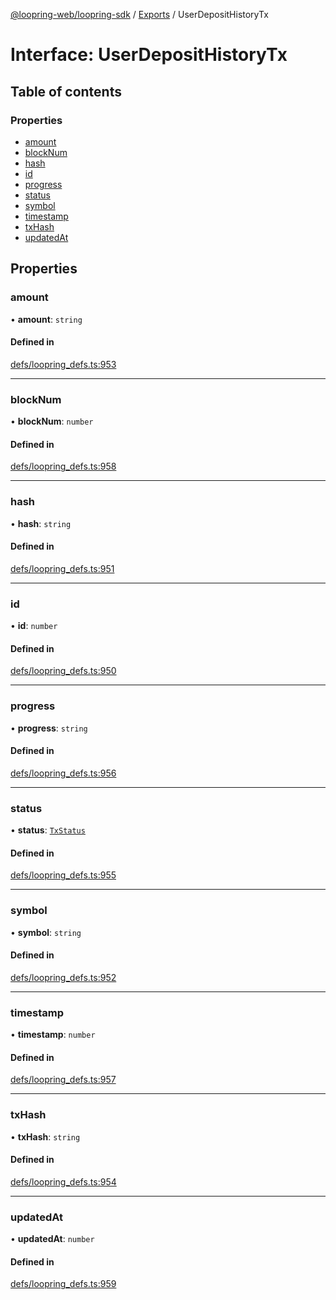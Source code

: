 [@loopring-web/loopring-sdk](../README.md) / [Exports](../modules.md) / UserDepositHistoryTx

# Interface: UserDepositHistoryTx

## Table of contents

### Properties

- [amount](UserDepositHistoryTx.md#amount)
- [blockNum](UserDepositHistoryTx.md#blocknum)
- [hash](UserDepositHistoryTx.md#hash)
- [id](UserDepositHistoryTx.md#id)
- [progress](UserDepositHistoryTx.md#progress)
- [status](UserDepositHistoryTx.md#status)
- [symbol](UserDepositHistoryTx.md#symbol)
- [timestamp](UserDepositHistoryTx.md#timestamp)
- [txHash](UserDepositHistoryTx.md#txhash)
- [updatedAt](UserDepositHistoryTx.md#updatedat)

## Properties

### amount

• **amount**: `string`

#### Defined in

[defs/loopring_defs.ts:953](https://github.com/Loopring/loopring_sdk/blob/cd42b57/src/defs/loopring_defs.ts#L953)

___

### blockNum

• **blockNum**: `number`

#### Defined in

[defs/loopring_defs.ts:958](https://github.com/Loopring/loopring_sdk/blob/cd42b57/src/defs/loopring_defs.ts#L958)

___

### hash

• **hash**: `string`

#### Defined in

[defs/loopring_defs.ts:951](https://github.com/Loopring/loopring_sdk/blob/cd42b57/src/defs/loopring_defs.ts#L951)

___

### id

• **id**: `number`

#### Defined in

[defs/loopring_defs.ts:950](https://github.com/Loopring/loopring_sdk/blob/cd42b57/src/defs/loopring_defs.ts#L950)

___

### progress

• **progress**: `string`

#### Defined in

[defs/loopring_defs.ts:956](https://github.com/Loopring/loopring_sdk/blob/cd42b57/src/defs/loopring_defs.ts#L956)

___

### status

• **status**: [`TxStatus`](../enums/TxStatus.md)

#### Defined in

[defs/loopring_defs.ts:955](https://github.com/Loopring/loopring_sdk/blob/cd42b57/src/defs/loopring_defs.ts#L955)

___

### symbol

• **symbol**: `string`

#### Defined in

[defs/loopring_defs.ts:952](https://github.com/Loopring/loopring_sdk/blob/cd42b57/src/defs/loopring_defs.ts#L952)

___

### timestamp

• **timestamp**: `number`

#### Defined in

[defs/loopring_defs.ts:957](https://github.com/Loopring/loopring_sdk/blob/cd42b57/src/defs/loopring_defs.ts#L957)

___

### txHash

• **txHash**: `string`

#### Defined in

[defs/loopring_defs.ts:954](https://github.com/Loopring/loopring_sdk/blob/cd42b57/src/defs/loopring_defs.ts#L954)

___

### updatedAt

• **updatedAt**: `number`

#### Defined in

[defs/loopring_defs.ts:959](https://github.com/Loopring/loopring_sdk/blob/cd42b57/src/defs/loopring_defs.ts#L959)
